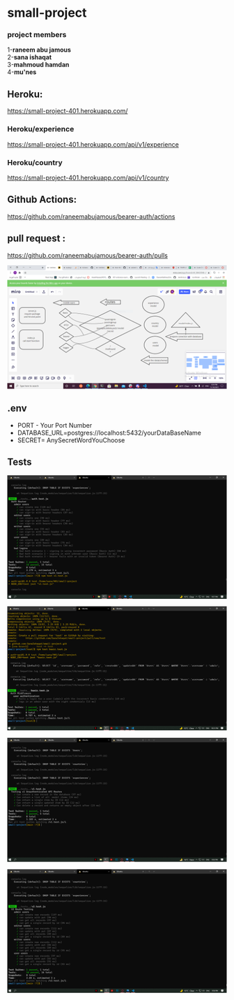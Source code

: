 # small-project

### project members

1-**raneem abu jamous**</br>
2-**sana ishaqat**</br>
3-**mahmoud hamdan**</br>
4-**mu'nes**</br>


## Heroku:

https://small-project-401.herokuapp.com/

### Heroku/experience

https://small-project-401.herokuapp.com/api/v1/experience

### Heroku/country

https://small-project-401.herokuapp.com/api/v1/country

## Github Actions:

https://github.com/raneemabujamous/bearer-auth/actions

## pull request :

https://github.com/raneemabujamous/bearer-auth/pulls


![](lab10.PNG)

## .env

- PORT - Your Port Number
- DATABASE_URL=postgres://localhost:5432/yourDataBaseName
- SECRET= AnySecretWordYouChoose

## Tests

![](auth.test.all.passed.PNG)

![](basic.test.allPassed.PNG)

![](v1.test.allPassed.PNG)

![](v2.test.allPassed.PNG)




